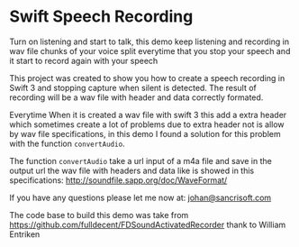 # Swift Speech Recording

Turn on listening and start to talk, this demo keep listening and recording in wav file chunks of your voice split everytime that you stop your speech and it start to record again with your speech

This project was created to show you how to create a speech recording in Swift 3 and stopping capture when silent is detected. The result of recording will be a wav file with header and data correctly formated.

Everytime When it is created a wav file with swift 3 this add a extra header which sometimes create a lot of problems due to extra header not is allow by wav file specifications, in this demo I found a solution for this problem with the function `convertAudio`.

The function `convertAudio` take a url input of a m4a file and save in the output url the wav file with headers and data like is showed in this specifications: http://soundfile.sapp.org/doc/WaveFormat/

If you have any questions please let me now at: johan@sancrisoft.com

The code base to build this demo was take from https://github.com/fulldecent/FDSoundActivatedRecorder thank to William Entriken
